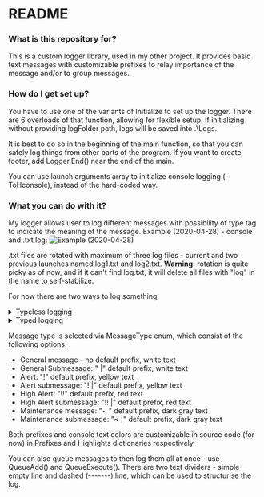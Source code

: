 # README #

### What is this repository for? ###

This is a custom logger library, used in my other project.
It provides basic text messages with customizable prefixes to relay importance of the message and/or to group messages.

### How do I get set up? ###

You have to use one of the variants of Initialize to set up the logger.
There are 6 overloads of that function, allowing for flexible setup. If initializing without providing logFolder path, logs will be saved into .\Logs.

It is best to do so in the beginning of the main function, so that you can safely log things from other parts of the program.
If you want to create footer, add Logger.End() near the end of the main.

You can use launch arguments array to initialize console logging (-ToHconsole), instead of the hard-coded way.

### What you can do with it? ###

My logger allows user to log different messages with possibility of type tag to indicate the meaning of the message.
Example (2020-04-28) - console and .txt log:
![Example (2020-04-28)](https://i.imgur.com/GxsPUUu.png "Example (2020-04-28)")

.txt files are rotated with maximum of three log files - current and two previous launches named log1.txt and log2.txt.
__Warning:__ rotation is quite picky as of now, and if it can't find log.txt, it will delete all files with "log" in the name to self-stabilize.

For now there are two ways to log something:
<details>
  <summary>Typeless logging</summary>
  <p>Logs single or an array of General messages (string or string[]) without the need of type specification:</p>
</details>
<details>
  <summary>Typed logging</summary>
  <p>Logs single or an array of messages with specified MessageType</p>
</details>

Message type is selected via MessageType enum, which consist of the following options:
* General message - no default prefix, white text
* General Submessage: " |" default prefix, white text
* Alert: "!" default prefix, yellow text
* Alert submessage: "! |" default prefix, yellow text
* High Alert: "!!" default prefix, red text
* High Alert submessage: "!! |" default prefix, red text
* Maintenance message: "~ " default prefix, dark gray text
* Maintenance submessage: "~ |" default prefix, dark gray text

Both prefixes and console text colors are customizable in source code (for now) in Prefixes and Highlights dictionaries respectively.

You can also queue messages to then log them all at once - use QueueAdd() and QueueExecute().
There are two text dividers - simple empty line and dashed (-------) line, which can be used to structurise the log.
